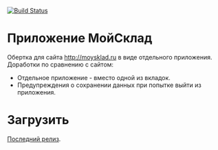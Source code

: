 [![Build Status](https://travis-ci.org/Maxim-Filimonov/moysklad-desktop.svg?branch=master)](https://travis-ci.org/Maxim-Filimonov/moysklad-desktop)

# Приложение МойСклад

Обертка для сайта http://moysklad.ru в виде отдельного приложения.
Доработки по сравнению с сайтом:

- Отдельное приложение - вместо одной из вкладок.
- Предупреждения о сохранении данных при попытке выйти из приложения.

# Загрузить

[Последний релиз](https://github.com/Maxim-Filimonov/moysklad-desktop/releases/latest).
